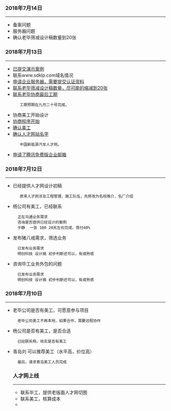 

###  2018年7月14日
-----------------------------------------------------------------

 * 备案问题
 * 服务器问题
 * 确认老毕筛减设计稿数量到20张


###  2018年7月13日
-----------------------------------------------------------------
* [已提交演示案例]()
* 联系www.sdklp.com域名情况
* [申请企业服务器，需要提交认证资料]()
* [联系老毕筛减设计稿数量，尽可能的缩减到20张]()
* [联系老毕协商最后工期]()
  ```
     工期预期在九月二十号完成。

  ```
* 协商美工开始设计
* [协商程序开始]()
* [确认美工]()
* [确认人才网站名字]()
  ```
     中国新能源汽车人才网。

  ```
* [申请了腾讯免费版企业邮箱](https://exmail.qq.com/login)

###  2018年7月12日
-----------------------------------------------------------------

* 已经提供人才网设计初稿
  ```
     原来人才网涉及工程管理，施工队伍，先修改为名校推介，名厂介绍

  ```
* 杨公司有美工，已经联系
  ```
    正在沟通业务需求
    咨询是否提供已经设计的案例
    于静  一张 100 20天左右完成，首付40%

  ```

* 发布猪八戒需求，筛选业务
  ```
    已发布业务需求
    明创科技 设计搞 初步判断还可以，有成熟感

  ```
* 咨询毕工业务外包的问题
  ```
    已发布业务需求
    明创科技 设计搞 初步判断还可以，有成熟感

  ```


###  2018年7月10日
-----------------------------------------------------------------

* 老毕公司是否有美工，可愿意参与项目
  ```
    老毕公司美工不再本地，如果合作，需要远程协作

  ```
* 杨公司是否有美工，是否合适
  ```
    已经联系杨，核实是否有美工

  ```
* 青岛刘 可以推荐美工（水平高，价位高）
  ```
    最后，请求青岛美工人员完成

  ```



  ### 人才网上线
  -----------------------------------------------------------------

  *   联系毕工，提供老版面人才网切图
  *   联系美工，核算成本
  *
